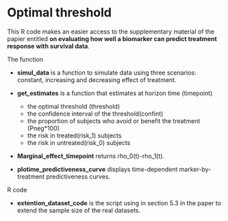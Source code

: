 # Optimal threshold
This R code makes an easier access to the supplementary material of the papier entitled **on evaluating how well a biomarker can predict treatment response with survival data**.

The function 

- **simul_data** is a function to simulate data using three scenarios: constant, increasing and decreasing  effect of treatment. 

- **get_estimates** is a function that estimates at horizon time (timepoint)

   * the optimal threshold (threshold)
   * the confidence interval of the threshold(confint)
   * the proportion of subjects who avoid or benefit the treatment (Pneg*100)
   * the risk in treated(risk_1) subjects 
   * the risk in untreated(risk_0) subjects
   

- **Marginal_effect_timepoint** returns rho_0(t)-rho_1(t). 

- **plotime_predictiveness_curve** displays time-dependent marker-by-treatment predictiveness curves.

R code 

- **extention_dataset_code** is the script using in section 5.3 in the paper to extend the sample size of the real datasets. 


